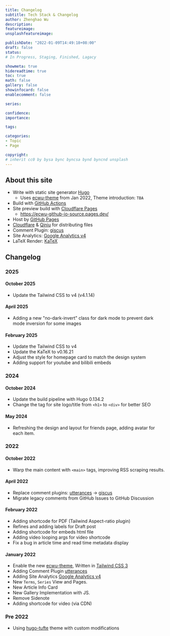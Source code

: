 ```yaml
---
title: Changelog
subtitle: Tech Stack & Changelog
author: Zhenghao Wu
description: 
featureimage: 
unsplashfeatureimage: 

publishDate: "2022-01-09T14:49:18+08:00"
draft: false
status: 
# In Progress, Staging, Finished, Lagacy

showmeta: true
hidereadtime: true
toc: true
math: false
gallery: false
showinfocard: false
enablecomment: false

series: 

confidence: 
importance: 

tags:

categories:
- Topic
- Page

copyright: 
# inherit cc0 by bysa bync byncsa bynd byncnd unsplash
---
```



## About this site
- Write with static site generator [Hugo](https://gohugo.io/)
    - Uses [ecwu-theme](https://github.com/ecwu/ecwu-theme) from Jan 2022, Theme introduction: `TBA`
- Build with [GitHub Actions](https://github.com/features/actions)
- Site preview build with [Cloudflare Pages](https://pages.cloudflare.com/)
    - https://ecwu-github-io-source.pages.dev/
- Host by [GitHub Pages](https://pages.github.com/)
- [Cloudflare](https://www.cloudflare.com/) & [Qiniu](https://www.qiniu.com/) for distributing files
- Comment Plugin: [giscus](https://github.com/giscus/giscus)
- Site Analytics: [Google Analytics v4](https://support.google.com/analytics/answer/10089681?hl=en)
- LaTeX Render: [KaTeX](https://katex.org)


## Changelog

### 2025

#### October 2025

- Update the Tailwind CSS to v4 (v4.1.14)

#### April 2025

- Adding a new "no-dark-invert" class for dark mode to prevent dark mode inversion for some images

#### February 2025

- Update the Tailwind CSS to v4
- Update the KaTeX to v0.16.21
- Adjust the style for homepage card to match the design system
- Adding support for youtube and bilibili embeds

### 2024

#### October 2024

- Update the build pipeline with Hugo 0.134.2
- Change the tag for site logo/title from `<h1>` to `<div>` for better SEO

#### May 2024

- Refreshing the design and layout for friends page, adding avatar for each item.

### 2022

#### October 2022

- Warp the main content with `<main>` tags, improving RSS scraping results.

#### April 2022
- Replace comment plugins: [utterances](https://utteranc.es) -> [giscus](https://github.com/giscus/giscus)
- Migrate legacy comments from GitHub Issues to GitHub Discussion

#### February 2022
- Adding shortcode for PDF (Tailwind Aspect-ratio plugin)
- Refines and adding labels for Draft post 
- Adding shortcode for embeds html file
- Adding video looping args for video shortcode
- Fix a bug in article time and read time metadata display

#### January 2022
- Enable the new [ecwu-theme](https://github.com/ecwu/ecwu-theme), Written in [Tailwind CSS 3](https://tailwindcss.com/)
- Adding Comment Plugin [utterances](https://utteranc.es)
- Adding Site Analytics [Google Analytics v4](https://support.google.com/analytics/answer/10089681?hl=en)
- New `Terms`, `Series` View and Pages.
- New Article Info Card
- New Gallery Implementation with JS.
- Remove Sidenote
- Adding shortcode for video (via CDN)

### Pre 2022
- Using [hugo-tufte](https://github.com/shawnohare/hugo-tufte) theme with custom modifications